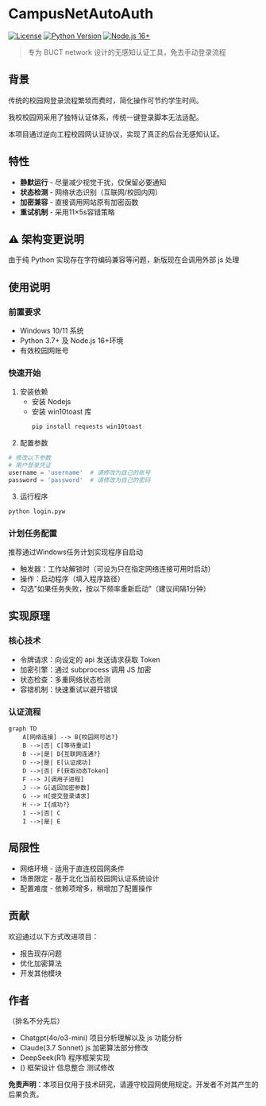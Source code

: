 # CampusNetAutoAuth

[![License](https://img.shields.io/badge/license-MIT-blue.svg)](LICENSE)
[![Python Version](https://img.shields.io/badge/python-3.7%2B-blue)](Version)
[![Node.js 16+](https://img.shields.io/badge/node.js-16%2B-green)](https://nodejs.org/)

> 专为 BUCT network 设计的无感知认证工具，免去手动登录流程
<!--也许大改之后也能适配别的系统，但实在不值得-->

## 背景

传统的校园网登录流程繁琐而费时，简化操作可节约学生时间。

我校校园网采用了独特认证体系，传统一键登录脚本无法适配。

本项目通过逆向工程校园网认证协议，实现了真正的后台无感知认证。
<!--虽说校园网系统有自带的无感知认证，可使名单内MAC地址的设备直接完成认证。但现代设备都有随机MAC的功能，无感知认证只有无感知是真的 -->
<!--另一个理由是路由器认证。也许可以放到软路由上运行-->
## 特性

- **静默运行** - 尽量减少视觉干扰，仅保留必要通知
- **状态检测** - 网络状态识别（互联网/校园内网）
- **加密兼容** - 直接调用网站原有加密函数
- **重试机制** - 采用11×5s容错策略

## ⚠️ 架构变更说明

由于纯 Python 实现存在字符编码兼容等问题，新版现在会调用外部 js 处理

## 使用说明

### 前置要求

- Windows 10/11 系统
- Python 3.7+ 及 Node.js 16+环境
- 有效校园网账号

### 快速开始

1. 安装依赖
   - 安装 Nodejs
   - 安装 win10toast 库<!--或是删除 win10toast 相关内容-->
        ```bash
        pip install requests win10toast
        ```
2. 配置参数
```python
# 修改以下参数
# 用户登录凭证
username = 'username'  # 请修改为自己的账号
password = 'password'  # 请修改为自己的密码
```
3. 运行程序
```bash
python login.pyw
```

### 计划任务配置

推荐通过Windows任务计划实现程序自启动


- 触发器：工作站解锁时（可设为只在指定网络连接可用时启动）
- 操作：启动程序（填入程序路径）
- 勾选"如果任务失败，按以下频率重新启动"（建议间隔1分钟）

## 实现原理

### 核心技术

- 令牌请求：向设定的 api 发送请求获取 Token
- 加密引擎：通过 subprocess 调用 JS 加密
- 状态检查：多重网络状态检测
- 容错机制：快速重试以避开错误

### 认证流程
```mermaid
graph TD
    A[网络连接] --> B{校园网可达?}
    B -->|否| C[等待重试]
    B -->|是| D{互联网连通?}
    D -->|是| E[认证成功]
    D -->|否| F[获取动态Token]
    F --> J[调用子进程]
    J --> G[返回加密参数]
    G --> H[提交登录请求]
    H --> I{成功?}
    I -->|否| C
    I -->|是| E
```

## 局限性

- 网络环境 - 适用于直连校园网条件
- 场景限定 - 基于北化当前校园网认证系统设计
- 配置难度 - 依赖项增多，稍增加了配置操作
<!--不要再用'或是"之类的字符测试了，这点不会再优化兼容，**所以还请不要使用'或"**-->

## 贡献
<!--只能说如果有时间可能还会再修改吧-->

欢迎通过以下方式改进项目：
- 报告现存问题
- 优化加密算法
- 开发其他模块

## 作者

（排名不分先后）
- Chatgpt(4o/o3-mini)
项目分析理解以及 js 功能分析
- Claude(3.7 Sonnet)
js 加密算法部分修改
- DeepSeek(R1)
程序框架实现
- ()
框架设计 信息整合 测试修改

**免责声明**：本项目仅用于技术研究，请遵守校园网使用规定。开发者不对其产生的后果负责。

<!--实际上短期频繁登录会被阻止，所以应该不会有爆破风险什么的？-->
